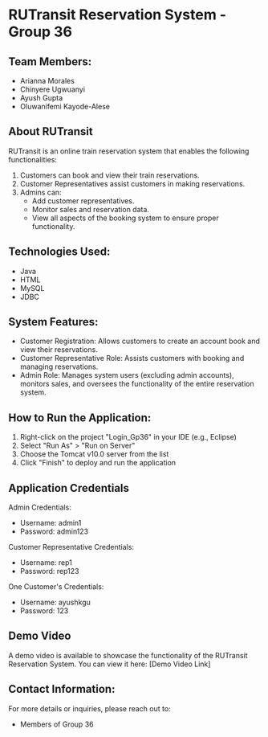RUTransit Reservation System - Group 36
====================================

Team Members:
-------------
- Arianna Morales
- Chinyere Ugwuanyi
- Ayush Gupta
- Oluwanifemi Kayode-Alese


About RUTransit
---------------
RUTransit is an online train reservation system that enables the following functionalities:

1. Customers can book and view their train reservations.
2. Customer Representatives assist customers in making reservations.
3. Admins can:
   - Add customer representatives.
   - Monitor sales and reservation data.
   - View all aspects of the booking system to ensure proper functionality.


Technologies Used:
------------------
- Java
- HTML
- MySQL
- JDBC


System Features:
----------------
- Customer Registration: Allows customers to create an account book and view their reservations.
- Customer Representative Role: Assists customers with booking and managing reservations.
- Admin Role: Manages system users (excluding admin accounts), monitors sales, and oversees the functionality of the entire reservation system.


How to Run the Application:
---------------------------
1) Right-click on the project "Login_Gp36" in your IDE (e.g., Eclipse)
2) Select "Run As" > "Run on Server"
3) Choose the Tomcat v10.0 server from the list
4) Click "Finish" to deploy and run the application

Application Credentials
------------------------
Admin Credentials:
- Username: admin1
- Password: admin123

Customer Representative Credentials:
- Username: rep1
- Password: rep123

One Customer's Credentials:
- Username: ayushkgu
- Password: 123

Demo Video
-----------
A demo video is available to showcase the functionality of the RUTransit Reservation System. You can view it here: [Demo Video Link]


Contact Information:
--------------------
For more details or inquiries, please reach out to:
- Members of Group 36

